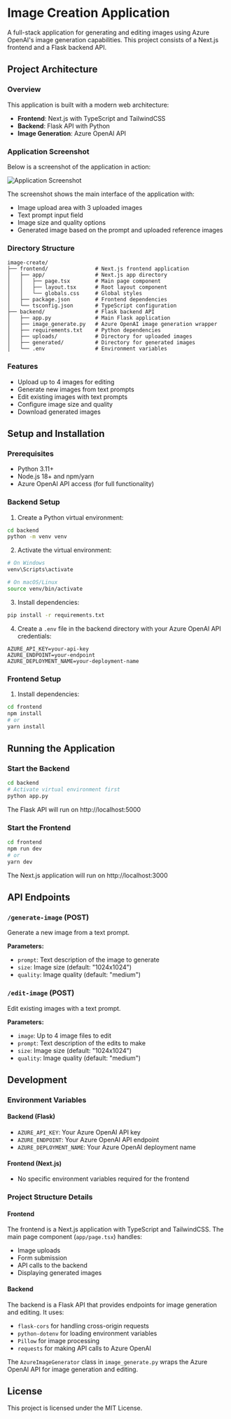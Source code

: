 # Image Creation Application

A full-stack application for generating and editing images using Azure OpenAI's image generation capabilities. This project consists of a Next.js frontend and a Flask backend API.

## Project Architecture

### Overview

This application is built with a modern web architecture:

- **Frontend**: Next.js with TypeScript and TailwindCSS
- **Backend**: Flask API with Python
- **Image Generation**: Azure OpenAI API

### Application Screenshot

Below is a screenshot of the application in action:

![Application Screenshot](sample.png)

The screenshot shows the main interface of the application with:
- Image upload area with 3 uploaded images
- Text prompt input field
- Image size and quality options
- Generated image based on the prompt and uploaded reference images

### Directory Structure

```
image-create/
├── frontend/               # Next.js frontend application
│   ├── app/                # Next.js app directory
│   │   ├── page.tsx        # Main page component
│   │   ├── layout.tsx      # Root layout component
│   │   └── globals.css     # Global styles
│   ├── package.json        # Frontend dependencies
│   └── tsconfig.json       # TypeScript configuration
├── backend/                # Flask backend API
│   ├── app.py              # Main Flask application
│   ├── image_generate.py   # Azure OpenAI image generation wrapper
│   ├── requirements.txt    # Python dependencies
│   ├── uploads/            # Directory for uploaded images
│   ├── generated/          # Directory for generated images
│   └── .env                # Environment variables
```

### Features

- Upload up to 4 images for editing
- Generate new images from text prompts
- Edit existing images with text prompts
- Configure image size and quality
- Download generated images

## Setup and Installation

### Prerequisites

- Python 3.11+
- Node.js 18+ and npm/yarn
- Azure OpenAI API access (for full functionality)

### Backend Setup

1. Create a Python virtual environment:

```bash
cd backend
python -m venv venv
```

2. Activate the virtual environment:

```bash
# On Windows
venv\Scripts\activate

# On macOS/Linux
source venv/bin/activate
```

3. Install dependencies:

```bash
pip install -r requirements.txt
```

4. Create a `.env` file in the backend directory with your Azure OpenAI API credentials:

```
AZURE_API_KEY=your-api-key
AZURE_ENDPOINT=your-endpoint
AZURE_DEPLOYMENT_NAME=your-deployment-name
```

### Frontend Setup

1. Install dependencies:

```bash
cd frontend
npm install
# or
yarn install
```

## Running the Application

### Start the Backend

```bash
cd backend
# Activate virtual environment first
python app.py
```

The Flask API will run on http://localhost:5000

### Start the Frontend

```bash
cd frontend
npm run dev
# or
yarn dev
```

The Next.js application will run on http://localhost:3000

## API Endpoints

### `/generate-image` (POST)

Generate a new image from a text prompt.

**Parameters:**
- `prompt`: Text description of the image to generate
- `size`: Image size (default: "1024x1024")
- `quality`: Image quality (default: "medium")

### `/edit-image` (POST)

Edit existing images with a text prompt.

**Parameters:**
- `image`: Up to 4 image files to edit
- `prompt`: Text description of the edits to make
- `size`: Image size (default: "1024x1024")
- `quality`: Image quality (default: "medium")

## Development

### Environment Variables

#### Backend (Flask)
- `AZURE_API_KEY`: Your Azure OpenAI API key
- `AZURE_ENDPOINT`: Your Azure OpenAI API endpoint
- `AZURE_DEPLOYMENT_NAME`: Your Azure OpenAI deployment name

#### Frontend (Next.js)
- No specific environment variables required for the frontend

### Project Structure Details

#### Frontend

The frontend is a Next.js application with TypeScript and TailwindCSS. The main page component (`app/page.tsx`) handles:

- Image uploads
- Form submission
- API calls to the backend
- Displaying generated images

#### Backend

The backend is a Flask API that provides endpoints for image generation and editing. It uses:

- `flask-cors` for handling cross-origin requests
- `python-dotenv` for loading environment variables
- `Pillow` for image processing
- `requests` for making API calls to Azure OpenAI

The `AzureImageGenerator` class in `image_generate.py` wraps the Azure OpenAI API for image generation and editing.

## License

This project is licensed under the MIT License.
